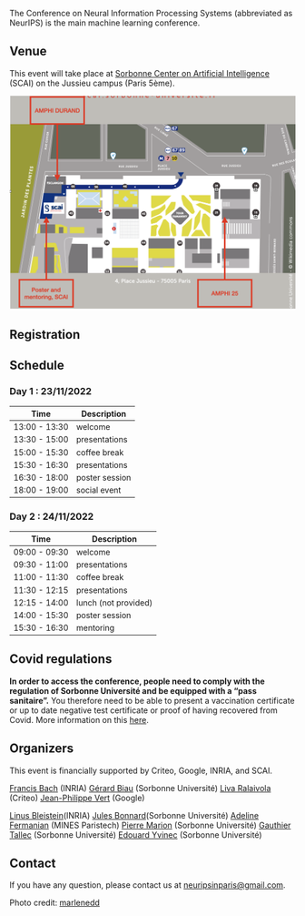 The Conference on Neural Information Processing Systems (abbreviated as NeurIPS) is the main machine learning conference.

## Venue

This event will take place at [Sorbonne Center on Artificial Intelligence](https://scai.sorbonne-universite.fr) (SCAI) on the Jussieu campus (Paris 5ème).

![map](/docs/assets/map.png)

## Registration

## Schedule
### Day 1 : 23/11/2022

| **Time** | **Description** |
| -----| ----------- |
| 13:00 - 13:30 | welcome |
| 13:30 - 15:00 | presentations |
| 15:00 - 15:30 | coffee break |
| 15:30 - 16:30 | presentations |
| 16:30 - 18:00 | poster session |
| 18:00 - 19:00 | social event |

### Day 2 : 24/11/2022


| **Time** | **Description** |
| -----| ----------- |
| 09:00 - 09:30 | welcome |
| 09:30 - 11:00 | presentations |
| 11:00 - 11:30 | coffee break |
| 11:30 - 12:15 | presentations |
| 12:15 - 14:00 | lunch (not provided) |
| 14:00 - 15:30 | poster session |
| 15:30 - 16:30 | mentoring|

## Covid regulations

**In order to access the conference, people need to comply with the regulation of Sorbonne Université and be equipped with a “pass sanitaire”.** You therefore need to be able to present a vaccination certificate or up to date negative test certificate or proof of having recovered from Covid. More information on this [here](https://www.gouvernement.fr/info-coronavirus).

## Organizers
This event is financially supported by Criteo, Google, INRIA, and SCAI.

[Francis Bach](https://www.di.ens.fr/~fbach/) (INRIA)
[Gérard Biau](https://www.lpsm.paris/pageperso/biau/) (Sorbonne Université)
[Liva Ralaivola](https://pageperso.lif.univ-mrs.fr/~liva.ralaivola/doku.php) (Criteo) 
[Jean-Philippe Vert](https://members.cbio.mines-paristech.fr/~jvert/) (Google)

[Linus Bleistein](https://team.inria.fr/heka/team-members/bleistein/)(INRIA)
[Jules Bonnard](https://www.isir.upmc.fr/personnel/bonnard/)(Sorbonne Université)
[Adeline Fermanian](https://afermanian.github.io) (MINES Paristech)
[Pierre Marion](https://pierremarion23.github.io) (Sorbonne Université)
[Gauthier Tallec](https://www.isir.upmc.fr/personnel/tallec/) (Sorbonne Université)
[Edouard Yvinec](https://www.isir.upmc.fr/personnel/yvinec/) (Sorbonne Université)

## Contact

If you have any question, please contact us at [neuripsinparis@gmail.com](mailto:neuripsinparis@gmail.com).


Photo credit: [marlenedd](https://www.flickr.com/photos/24241643@N00/49478118648)
